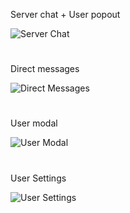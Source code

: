 Server chat + User popout

![Server Chat](https://i.imgur.com/vOi0oS1.png)

#

Direct messages

![Direct Messages](https://i.imgur.com/r4713uG.png)

#

User modal

![User Modal](https://i.imgur.com/fmWP8j1.png)

#

User Settings

![User Settings](https://i.imgur.com/ZaaoFla.png)
